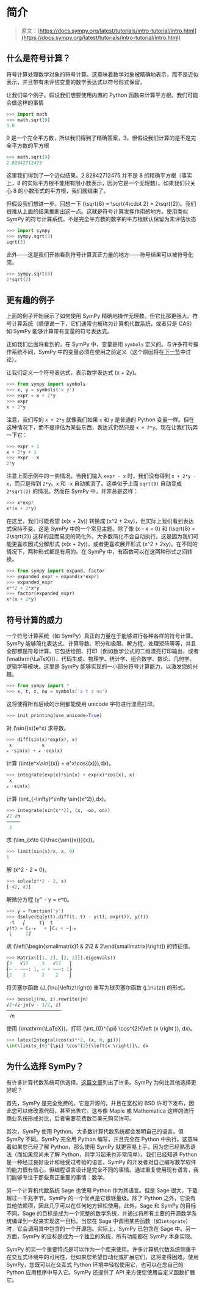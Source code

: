 # 简介

> 原文：[https://docs.sympy.org/latest/tutorials/intro-tutorial/intro.html](https://docs.sympy.org/latest/tutorials/intro-tutorial/intro.html)

## 什么是符号计算？

符号计算处理数学对象的符号计算。这意味着数学对象被精确地表示，而不是近似表示，并且带有未评估变量的数学表达式以符号形式保留。

让我们举个例子。假设我们想要使用内置的 Python 函数来计算平方根。我们可能会做这样的事情

```py
>>> import math
>>> math.sqrt(9)
3.0 
```

9 是一个完全平方数，所以我们得到了精确答案，3。但假设我们计算的是不是完全平方数的平方根

```py
>>> math.sqrt(8)
2.82842712475 
```

这里我们得到了一个近似结果。2.82842712475 并不是 8 的精确平方根（事实上，8 的实际平方根不能用有限小数表示，因为它是一个无理数）。如果我们只关心 8 的小数形式的平方根，我们就结束了。

但假设我们想进一步。回想一下 \(\sqrt{8} = \sqrt{4\cdot 2} = 2\sqrt{2}\)。我们很难从上面的结果推断出这一点。这就是符号计算发挥作用的地方。使用类似 SymPy 的符号计算系统，不是完全平方数的数字的平方根默认保留为未评估状态

```py
>>> import sympy
>>> sympy.sqrt(3)
sqrt(3) 
```

此外——这是我们开始看到符号计算真正力量的地方——符号结果可以被符号化简。

```py
>>> sympy.sqrt(8)
2*sqrt(2) 
```

## 更有趣的例子

上面的例子开始展示了如何使用 SymPy 精确地操作无理数。但它比那更强大。符号计算系统（顺便说一下，它们通常也被称为计算机代数系统，或者只是 CAS）如 SymPy 能够计算带有变量的符号表达式。

正如我们后面将看到的，在 SymPy 中，变量是用 `symbols` 定义的。与许多符号操作系统不同，SymPy 中的变量必须在使用之前定义（这个原因将在[下一节](gotchas.html#tutorial-gotchas-symbols)中讨论）。

让我们定义一个符号表达式，表示数学表达式 \(x + 2y\)。

```py
>>> from sympy import symbols
>>> x, y = symbols('x y')
>>> expr = x + 2*y
>>> expr
x + 2*y 
```

注意，我们写的 `x + 2*y` 就像我们如果 `x` 和 `y` 是普通的 Python 变量一样。但在这种情况下，而不是评估为某些东西，表达式仍然只是 `x + 2*y`。现在让我们玩弄一下它：

```py
>>> expr + 1
x + 2*y + 1
>>> expr - x
2*y 
```

注意上面示例中的一些情况。当我们输入 `expr - x` 时，我们没有得到 `x + 2*y - x`，而只是得到 `2*y`。`x` 和 `-x` 自动抵消了。这类似于上面 `sqrt(8)` 自动变成 `2*sqrt(2)` 的情况。然而在 SymPy 中，并非总是这样：

```py
>>> x*expr
x*(x + 2*y) 
```

在这里，我们可能希望 \(x(x + 2y)\) 转换成 \(x^2 + 2xy\)，但实际上我们看到表达式保持不变。这是 SymPy 中的一个常见主题。除了像 \(x - x = 0\) 和 \(\sqrt{8} = 2\sqrt{2}\) 这样的显而易见的简化外，大多数简化不会自动执行。这是因为我们可能更喜欢因式分解形式 \(x(x + 2y)\)，或者更喜欢展开形式 \(x^2 + 2xy\)。在不同的情况下，两种形式都是有用的。在 SymPy 中，有函数可以在这两种形式之间转换。

```py
>>> from sympy import expand, factor
>>> expanded_expr = expand(x*expr)
>>> expanded_expr
x**2 + 2*x*y
>>> factor(expanded_expr)
x*(x + 2*y) 
```

## 符号计算的威力

一个符号计算系统（如 SymPy）真正的力量在于能够进行各种各样的符号计算。SymPy 能够简化表达式、计算导数、积分和极限、解方程、处理矩阵等等，并且全部都是符号计算。它包括绘图、打印（例如数学公式的二维漂亮打印输出，或者 \(\mathrm{\LaTeX}\)）、代码生成、物理学、统计学、组合数学、数论、几何学、逻辑学等模块。这里是 SymPy 能够实现的一小部分符号计算能力，以激发您的兴趣。

```py
>>> from sympy import *
>>> x, t, z, nu = symbols('x t z nu') 
```

这将使得所有后续的示例都能使用 unicode 字符进行漂亮打印。

```py
>>> init_printing(use_unicode=True) 
```

对 \(\sin{(x)}e^x\) 求导数。

```py
>>> diff(sin(x)*exp(x), x)
 x           x
ℯ ⋅sin(x) + ℯ ⋅cos(x) 
```

计算 \(\int(e^x\sin{(x)} + e^x\cos{(x)})\,dx\)。

```py
>>> integrate(exp(x)*sin(x) + exp(x)*cos(x), x)
 x
ℯ ⋅sin(x) 
```

计算 \(\int_{-\infty}^\infty \sin{(x^2)}\,dx\)。

```py
>>> integrate(sin(x**2), (x, -oo, oo))
√2⋅√π
─────
 2 
```

求 \(\lim_{x\to 0}\frac{\sin{(x)}}{x}\)。

```py
>>> limit(sin(x)/x, x, 0)
1 
```

解 \(x^2 - 2 = 0\)。

```py
>>> solve(x**2 - 2, x)
[-√2, √2] 
```

解微分方程 \(y'' - y = e^t\)。

```py
>>> y = Function('y')
>>> dsolve(Eq(y(t).diff(t, t) - y(t), exp(t)), y(t))
 -t   ⎛     t⎞  t
y(t) = C₂⋅ℯ   + ⎜C₁ + ─⎟⋅ℯ
 ⎝     2⎠ 
```

求 \(\left[\begin{smallmatrix}1 & 2\\2 & 2\end{smallmatrix}\right]\) 的特征值。

```py
>>> Matrix([[1, 2], [2, 2]]).eigenvals()
⎧3   √17     3   √17   ⎫
⎨─ - ───: 1, ─ + ───: 1⎬
⎩2    2      2    2    ⎭ 
```

将贝塞尔函数 \(J_{\nu}\left(z\right)\) 重写为球贝塞尔函数 \(j_\nu(z)\) 的形式。

```py
>>> besselj(nu, z).rewrite(jn)
√2⋅√z⋅jn(ν - 1/2, z)
────────────────────
 √π 
```

使用 \(\mathrm{\LaTeX}\)，打印 \(\int_{0}^{\pi} \cos^{2}{\left (x \right )}\, dx\)。

```py
>>> latex(Integral(cos(x)**2, (x, 0, pi)))
\int\limits_{0}^{\pi} \cos^{2}{\left(x \right)}\, dx 
```

## 为什么选择 SymPy？

有许多计算代数系统可供选择。[这篇文章](https://en.wikipedia.org/wiki/List_of_computer_algebra_systems)列出了许多。SymPy 为何比其他选择更好呢？

首先，SymPy 是完全免费的。它是开源的，并且在宽松的 BSD 许可下发布，因此您可以修改源代码，甚至出售它。这与像 Maple 或 Mathematica 这样的流行商业系统形成对比，后者需要花费数百美元购买许可。

其次，SymPy 使用 Python。大多数计算代数系统都会发明自己的语言。但 SymPy 不同。SymPy 完全用 Python 编写，并且完全在 Python 中执行。这意味着如果您已经了解 Python，那么使用 SymPy 就更容易上手，因为您已经熟悉语法（而如果您尚未了解 Python，则学习起来也非常简单）。我们已经知道 Python 是一种经过良好设计和经受过考验的语言。SymPy 的开发者对自己编写数学软件的能力很有信心，但编程语言设计是完全不同的事情。通过重复使用现有语言，我们能够专注于那些真正重要的事情：数学。

另一个计算机代数系统 Sage 也使用 Python 作为其语言。但是 Sage 很大，下载超过一千兆字节。SymPy 的一个优点是它很轻量级。除了 Python 之外，它没有其他依赖项，因此几乎可以在任何地方轻松使用。此外，Sage 和 SymPy 的目标不同。Sage 的目标是成为一个完整的数学系统，并通过将所有主要的开源数学系统编译到一起来实现这一目标。当您在 Sage 中调用某些函数（如`integrate`）时，它会调用其中包含的一个开源包。实际上，SymPy 已包含在 Sage 中。另一方面，SymPy 的目标是成为一个独立的系统，所有功能都在 SymPy 本身实现。

SymPy 的另一个重要特点是可以作为一个库来使用。许多计算机代数系统侧重于在交互式环境中的可用性，但如果您希望自动化或扩展它们，这将变得困难。使用 SymPy，您既可以在交互式 Python 环境中轻松使用它，也可以在您自己的 Python 应用程序中导入它。SymPy 还提供了 API 来方便您使用自定义函数扩展它。
